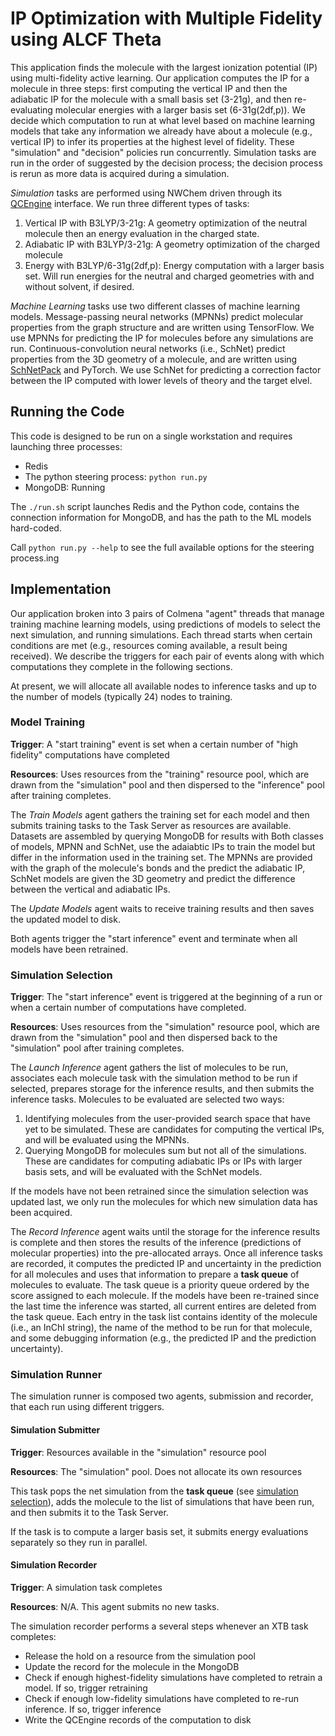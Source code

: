 # IP Optimization with Multiple Fidelity using ALCF Theta

This application finds the molecule with the largest ionization potential (IP) using multi-fidelity active learning.
Our application computes the IP for a molecule in three steps: first computing the vertical IP and then the adiabatic IP for the molecule with a small basis set (3-21g),
and then re-evaluating molecular energies with a larger basis set (6-31g(2df,p)).
We decide which computation to run at what level based on machine learning models that take
any information we already have about a molecule (e.g., vertical IP) to infer its properties at the highest level of fidelity.
These "simulation" and "decision" policies run concurrently. 
Simulation tasks are run in the order of suggested by the decision process;
the decision process is rerun as more data is acquired during a simulation.

*Simulation* tasks are performed using NWChem driven through its 
[QCEngine](https://github.com/MolSSI/QCEngine) interface.
We run three different types of tasks:
1. Vertical IP with B3LYP/3-21g: A geometry optimization of the neutral molecule then an energy evaluation in the charged state.
1. Adiabatic IP with B3LYP/3-21g: A geometry optimization of the charged molecule
1. Energy with B3LYP/6-31g(2df,p): Energy computation with a larger basis set. Will run energies for the neutral and charged geometries
   with and without solvent, if desired.

*Machine Learning* tasks use two different classes of machine learning models.
Message-passing neural networks (MPNNs) predict molecular properties from the graph structure and are written using TensorFlow.
We use MPNNs for predicting the IP for molecules before any simulations are run.
Continuous-convolution neural networks (i.e., SchNet) predict properties from the 3D geometry of a molecule, 
and are written using [SchNetPack](https://schnetpack.readthedocs.io/en/stable/) and PyTorch.
We use SchNet for predicting a correction factor between the IP computed with lower levels of theory and the target elvel.

## Running the Code

This code is designed to be run on a single workstation and requires launching three processes:
- Redis 
- The python steering process: `python run.py` 
- MongoDB: Running

The `./run.sh` script launches Redis and the Python code, contains the connection information for MongoDB, 
and has the path to the ML models hard-coded.

Call `python run.py --help` to see the full available options for the steering process.ing

## Implementation

Our application broken into 3 pairs of Colmena "agent" threads that manage training machine learning models, 
using predictions of models to select the next simulation,
and running simulations.
Each thread starts when certain conditions are met (e.g., resources coming available, a result being received).
We describe the triggers for each pair of events along with which computations they complete in the following sections.

At present, we will allocate all available nodes to inference tasks and up to the number of models (typically 24) nodes to training.

### Model Training

**Trigger**: A "start training" event is set when a certain number of "high fidelity" computations have completed

**Resources**: Uses resources from the "training" resource pool, which are drawn from the "simulation" pool and 
then dispersed to the "inference" pool after training completes.

The *Train Models* agent gathers the training set for each model and then submits training tasks to the Task Server
as resources are available. 
Datasets are assembled by querying MongoDB for results with
Both classes of models, MPNN and SchNet, use the adaiabtic IPs to train the model but differ in the information used
in the training set.
The MPNNs are provided with the graph of the molecule's bonds and the predict the adiabatic IP,
SchNet models are given the 3D geometry and predict the difference between the vertical and adiabatic IPs.

The *Update Models* agent waits to receive training results and then saves the updated model to disk.

Both agents trigger the "start inference" event and terminate when all models have been retrained.

### Simulation Selection

**Trigger**: The "start inference" event is triggered at the beginning of a run or when a certain number of computations have completed.

**Resources**: Uses resources from the "simulation" resource pool, which are drawn from the "simulation" pool and 
then dispersed back to the "simulation" pool after training completes.

The *Launch Inference* agent gathers the list of molecules to be run,
associates each molecule task with the simulation method to be run if selected,
prepares storage for the inference results,
and then submits the inference tasks.
Molecules to be evaluated are selected two ways:
   1. Identifying molecules from the user-provided search space that have yet to be simulated. These are candidates for computing the vertical IPs, and will be evaluated using the MPNNs.
   2. Querying MongoDB for molecules sum but not all of the simulations. These are candidates for computing adiabatic IPs or IPs with larger basis sets, and will be evaluated with the SchNet models.

If the models have not been retrained since the simulation selection was updated last, we only run the molecules 
for which new simulation data has been acquired. 

The *Record Inference* agent waits until the storage for the inference results is complete
and then stores the results of the inference (predictions of molecular properties) into the pre-allocated arrays.
Once all inference tasks are recorded, it computes the predicted IP and uncertainty in the prediction for all molecules
and uses that information to prepare a **task queue** of molecules to evaluate.
The task queue is a priority queue ordered by the score assigned to each molecule.
If the models have been re-trained since the last time the inference was started,
all current entires are deleted from the task queue.
Each entry in the task list contains identity of the molecule (i.e., an InChI string),
the name of the method to be run for that molecule,
and some debugging information (e.g., the predicted IP and the prediction uncertainty).

### Simulation Runner

The simulation runner is composed two agents, submission and recorder, that each run using different triggers.

#### Simulation Submitter

**Trigger**: Resources available in the "simulation" resource pool

**Resources**: The "simulation" pool. Does not allocate its own resources

This task pops the net simulation from the **task queue** (see [simulation selection](#simulation-selection)),
adds the molecule to the list of simulations that have been run,
and then submits it to the Task Server.

If the task is to compute a larger basis set, it submits energy evaluations separately so they run in parallel.

#### Simulation Recorder

**Trigger**: A simulation task completes

**Resources**: N/A. This agent submits no new tasks.

The simulation recorder performs a several steps whenever an XTB task completes:

- Release the hold on a resource from the simulation pool
- Update the record for the molecule in the MongoDB
- Check if enough highest-fidelity simulations have completed to retrain a model. If so, trigger retraining 
- Check if enough low-fidelity simulations have completed to re-run inference. If so, trigger inference
- Write the QCEngine records of the computation to disk
